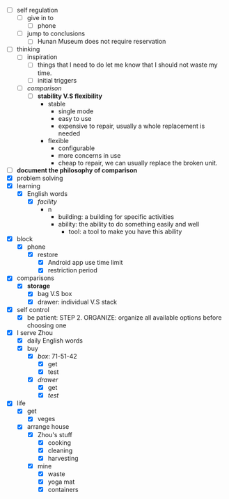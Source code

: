 - [ ] self regulation
    - [ ] give in to
        - [ ] phone
    - [ ] jump to conclusions
        - [ ] Hunan Museum does not require reservation
- [ ] thinking
    - [ ] inspiration
        - [ ] things that I need to do let me know that I should not waste my time.
        - [ ] initial triggers
    - [ ] *comparison*
        - [ ] **stability V.S flexibility**
            - stable
                - single mode
                - easy to use
                - expensive to repair, usually a whole replacement is needed
            - flexible
                - configurable
                - more concerns in use
                - cheap to repair, we can usually replace the broken unit. 
- [ ] **document the philosophy of comparison**
- [x] problem solving
- [x] learning
    - [x] English words
        - [x] *facility*
            - n
                - building: a building for specific activities 
                - ability: the ability to do something easily and well
                    - tool: a tool to make you have this ability
- [x] block
    - [x] phone
        - [x] restore
            - [x] Android app use time limit
            - [x] restriction period
- [x] comparisons
    - [x] **storage**
        - [x] bag V.S box
        - [x] drawer: individual V.S stack
- [x] self control
    - [x] be patient: STEP 2. ORGANIZE: organize all available options before choosing one
- [x] I serve Zhou
    - [x] daily English words
    - [x] buy
        - [x] *box*: 71-51-42
            - [x] get
            - [x] test
        - [x] *drawer*
            - [x] get
            - [x] *test*
- [x] life
    - [x] get 
        - [x] veges
    - [x] arrange house
        - [x] Zhou's stuff
            - [x] cooking
            - [x] cleaning
            - [x] harvesting
        - [x] mine
            - [x] waste
            - [x] yoga mat
            - [x] containers